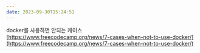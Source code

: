 ```yaml
---
date: 2023-09-30T15:24:51
---
```

docker를 사용하면 안되는 케이스  
[https://www.freecodecamp.org/news/7-cases-when-not-to-use-docker/](https://www.freecodecamp.org/news/7-cases-when-not-to-use-docker/)